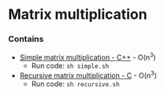 # Matrix multiplication

### Contains

- [Simple matrix multiplication - C++](./simple.cpp) - O(n<sup>3</sup>)
  - Run code: `sh simple.sh`
- [Recursive matrix multiplication - C](./recursive.c) - O(n<sup>3</sup>)
  - Run code: `sh recursive.sh`
